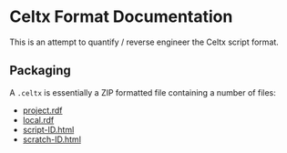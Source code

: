 # Celtx Format Documentation

This is an attempt to quantify / reverse engineer the Celtx script format.

## Packaging

A ``.celtx`` is essentially a ZIP formatted file containing a number of
files:

 * [project.rdf](project.rdf.md)
 * [local.rdf](local.rdf.md)
 * [script-ID.html](script-bQ9.html.md)
 * [scratch-ID.html](scratch-bQ9.html.md)

